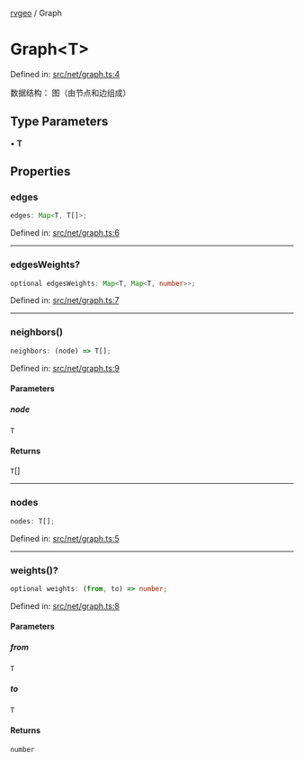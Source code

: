 [rvgeo](../index.md) / Graph

# Graph\<T\>

Defined in: [src/net/graph.ts:4](https://github.com/pzq123456/RVGeo/blob/e727f6f6e310621d656b74948bed9956ff45a613/src/net/graph.ts#L4)

数据结构： 图（由节点和边组成）

## Type Parameters

• **T**

## Properties

### edges

```ts
edges: Map<T, T[]>;
```

Defined in: [src/net/graph.ts:6](https://github.com/pzq123456/RVGeo/blob/e727f6f6e310621d656b74948bed9956ff45a613/src/net/graph.ts#L6)

***

### edgesWeights?

```ts
optional edgesWeights: Map<T, Map<T, number>>;
```

Defined in: [src/net/graph.ts:7](https://github.com/pzq123456/RVGeo/blob/e727f6f6e310621d656b74948bed9956ff45a613/src/net/graph.ts#L7)

***

### neighbors()

```ts
neighbors: (node) => T[];
```

Defined in: [src/net/graph.ts:9](https://github.com/pzq123456/RVGeo/blob/e727f6f6e310621d656b74948bed9956ff45a613/src/net/graph.ts#L9)

#### Parameters

##### node

`T`

#### Returns

`T`[]

***

### nodes

```ts
nodes: T[];
```

Defined in: [src/net/graph.ts:5](https://github.com/pzq123456/RVGeo/blob/e727f6f6e310621d656b74948bed9956ff45a613/src/net/graph.ts#L5)

***

### weights()?

```ts
optional weights: (from, to) => number;
```

Defined in: [src/net/graph.ts:8](https://github.com/pzq123456/RVGeo/blob/e727f6f6e310621d656b74948bed9956ff45a613/src/net/graph.ts#L8)

#### Parameters

##### from

`T`

##### to

`T`

#### Returns

`number`
